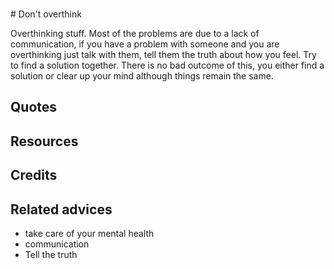 <br># Don't overthink

Overthinking stuff. Most of the problems are due to a lack of communication, if you have a problem with someone and you are overthinking just talk with them, tell them the truth about how you feel. Try to find a solution together. There is no bad outcome of this, you either find a solution or clear up your mind although things remain the same.



## Quotes

## Resources

## Credits

## Related advices

- take care of your  mental health
- communication
- Tell the truth
<br>